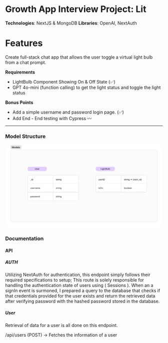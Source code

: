 # Growth App Interview Project: Lit

**Technologies**: NextJS & MongoDB
**Libraries**: OpenAI, NextAuth


# Features
Create full-stack chat app that allows the user toggle a virtual light bulb from a chat prompt.

**Requirements**
- LightBulb Component Showing On & Off State (✅️)
- GPT 4o-mini (function calling)  to get the light status and toggle the light status

**Bonus Points**

- Add a simple username and password login page. (✅️)
- Add End - End testing with Cypress 〰️


---


### Model Structure

![](./Model.png)


### Documentation

#### API

##### AUTH
Utilizing NextAuth for authentication, this endpoint simply follows their required specifications to setup; This route is solely responsible for handling the authentication state of users using ( Sessions ). When an a signIn event is surmoned, I prepared a query to the database that checks if that credentials provided for the user exists and return the retrieved data after verifying password with the hashed password stored in the database.

##### User

Retrieval of data for a user is all done on this endpoint.


/api/users (POST) -> Fetches the information of a user